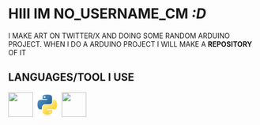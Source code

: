 # HIII IM NO_USERNAME_CM *:D*
I MAKE ART ON TWITTER/X AND DOING SOME RANDOM ARDUINO PROJECT.
WHEN I DO A ARDUINO PROJECT I WILL MAKE A **REPOSITORY** OF IT
## LANGUAGES/TOOL I USE
<img src="https://cdn.worldvectorlogo.com/logos/arduino-1.svg" style="width:50px;height:50px;">
<img src="https://raw.githubusercontent.com/devicons/devicon/master/icons/python/python-original.svg" style="width:50px;height:50px;">
<img src="https://cdn.worldvectorlogo.com/logos/arduino-1.svg" style="width:50px;height:50px;">

